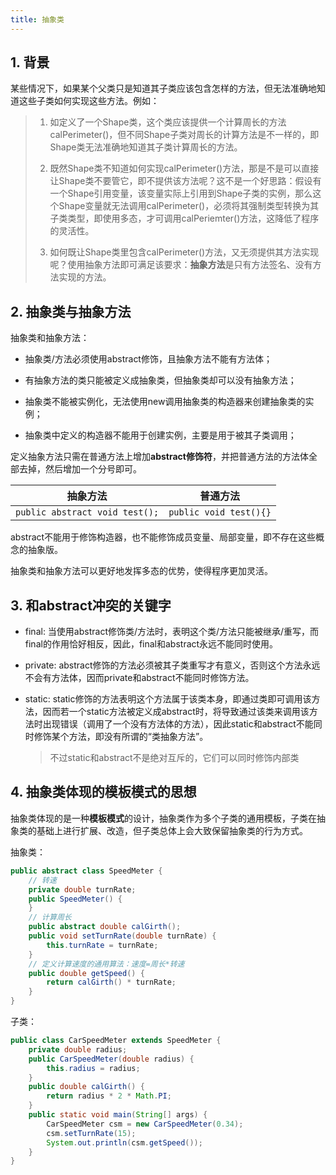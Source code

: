 ```yaml
---
title: 抽象类
---
```


## 1. 背景

某些情况下，如果某个父类只是知道其子类应该包含怎样的方法，但无法准确地知道这些子类如何实现这些方法。例如：

> 1. 如定义了一个Shape类，这个类应该提供一个计算周长的方法calPerimeter()，但不同Shape子类对周长的计算方法是不一样的，即Shape类无法准确地知道其子类计算周长的方法。
>
> 2. 既然Shape类不知道如何实现calPerimeter()方法，那是不是可以直接让Shape类不要管它，即不提供该方法呢？这不是一个好思路：假设有一个Shape引用变量，该变量实际上引用到Shape子类的实例，那么这个Shape变量就无法调用calPerimeter()，必须将其强制类型转换为其子类类型，即使用多态，才可调用calPeriemter()方法，这降低了程序的灵活性。
>
> 3. 如何既让Shape类里包含calPerimeter()方法，又无须提供其方法实现呢？使用抽象方法即可满足该要求：**抽象方法**是只有方法签名、没有方法实现的方法。

## 2. 抽象类与抽象方法

抽象类和抽象方法：

- 抽象类/方法必须使用abstract修饰，且抽象方法不能有方法体；
- 有抽象方法的类只能被定义成抽象类，但抽象类却可以没有抽象方法；

- 抽象类不能被实例化，无法使用new调用抽象类的构造器来创建抽象类的实例；

- 抽象类中定义的构造器不能用于创建实例，主要是用于被其子类调用；


定义抽象方法只需在普通方法上增加**abstract修饰符**，并把普通方法的方法体全部去掉，然后增加一个分号即可。

| 抽象方法                       | 普通方法               |
| ------------------------------ | ---------------------- |
| `public abstract void test();` | `public void test(){}` |

abstract不能用于修饰构造器，也不能修饰成员变量、局部变量，即不存在这些概念的抽象版。

抽象类和抽象方法可以更好地发挥多态的优势，使得程序更加灵活。

## 3. 和abstract冲突的关键字

- final: 当使用abstract修饰类/方法时，表明这个类/方法只能被继承/重写，而final的作用恰好相反，因此，final和abstract永远不能同时使用。

- private: abstract修饰的方法必须被其子类重写才有意义，否则这个方法永远不会有方法体，因而private和abstract不能同时修饰方法。

- static: static修饰的方法表明这个方法属于该类本身，即通过类即可调用该方法，因而若一个static方法被定义成abstract时，将导致通过该类来调用该方法时出现错误（调用了一个没有方法体的方法），因此static和abstract不能同时修饰某个方法，即没有所谓的“类抽象方法”。

    > 不过static和abstract不是绝对互斥的，它们可以同时修饰内部类

## 4. 抽象类体现的模板模式的思想

抽象类体现的是一种**模板模式**的设计，抽象类作为多个子类的通用模板，子类在抽象类的基础上进行扩展、改造，但子类总体上会大致保留抽象类的行为方式。

抽象类：

```java
public abstract class SpeedMeter {
    // 转速
    private double turnRate;
    public SpeedMeter() {
    }
    // 计算周长
    public abstract double calGirth();
    public void setTurnRate(double turnRate) {
        this.turnRate = turnRate;
    }
    // 定义计算速度的通用算法：速度=周长*转速
    public double getSpeed() {
        return calGirth() * turnRate;
    }
}
```

子类：

```java
public class CarSpeedMeter extends SpeedMeter {
    private double radius;
    public CarSpeedMeter(double radius) {
        this.radius = radius;
    }
    public double calGirth() {
        return radius * 2 * Math.PI;
    }
    public static void main(String[] args) {
        CarSpeedMeter csm = new CarSpeedMeter(0.34);
        csm.setTurnRate(15);
        System.out.println(csm.getSpeed());
    }
}
```

